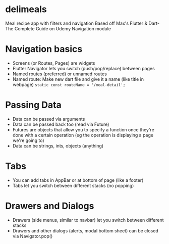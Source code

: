 # delimeals
 Meal recipe app with filters and navigation
Based off Max's Flutter & Dart- The Complete Guide on Udemy
Navigation module

# Navigation basics
- Screens (or Routes, Pages) are widgets
- Flutter Navigator lets you switch (push/pop/replace) between pages
- Named routes (preferred) or unnamed routes
- Named route: Make new dart file and give it a name (like title in webpage)
```static const routeName = '/meal-detail';```

# Passing Data
- Data can be passed via arguments
- Data can be passed back too (read via Future)
- Futures are objects that allow you to specify a function once they're done with a certain operation (eg the operation is displaying a page we're going to)
- Data can be strings, ints, objects (anything)

# Tabs
- You can add tabs in AppBar or at bottom of page (like a footer)
- Tabs let you switch between different stacks (no popping)

# Drawers and Dialogs
- Drawers (side menus, similar to navbar) let you switch between different stacks
- Drawers and other dialogs (alerts, modal bottom sheet) can be closed via Navigator.pop() 